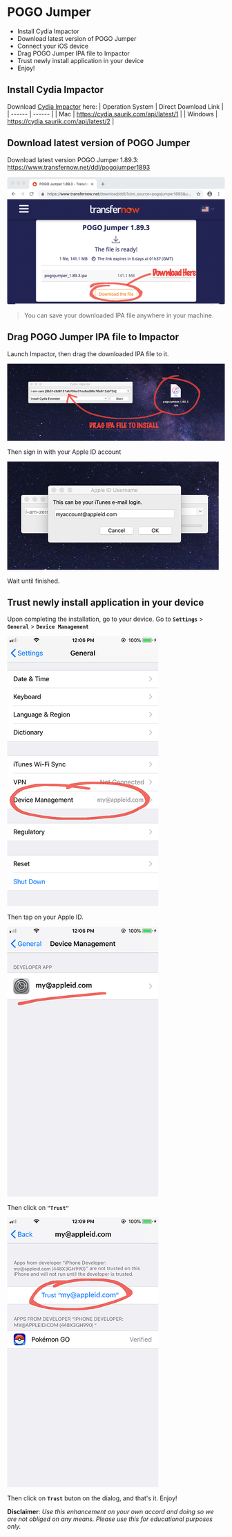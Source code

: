 # POGO Jumper

- Install Cydia Impactor
- Download latest version of POGO Jumper
- Connect your iOS device
- Drag POGO Jumper IPA file to Impactor
- Trust newly install application in your device
- Enjoy!

## Install Cydia Impactor 

Download [Cydia Impactor] here:
| Operation System | Direct Download Link |
| ------ | ------ |
| Mac | https://cydia.saurik.com/api/latest/1 |
| Windows | https://cydia.saurik.com/api/latest/2 |

## Download latest version of POGO Jumper

Download latest version POGO Jumper 1.89.3:
https://www.transfernow.net/ddl/pogojumper1893

![download_jumper]

> You can save your downloaded IPA file anywhere in your machine.

## Drag POGO Jumper IPA file to Impactor

Launch Impactor, then drag the downloaded IPA file to it.

![install_jumper]

Then sign in with your Apple ID account

![signin_appleid]

Wait until finished.

## Trust newly install application in your device

Upon completing the installation, go to your device. Go to **`Settings`** > **`General`** > **`Device Management`**

![devicemanagement]

Then tap on your Apple ID.

![device_appleid]

Then click on **`"Trust"`**

![trust_app]

Then click on **`Trust`** buton on the dialog, and that's it. Enjoy!


**Disclaimer**: _Use this enhancement on your own accord and doing so we are not obliged on any means. Please use this for educational purposes only._


[Cydia Impactor]: <http://www.cydiaimpactor.com>
[download_jumper]: ./download_pogojumper.png
[install_jumper]: ./install_ipa_to_impactor.png
[signin_appleid]: ./signin_to_your_appleaccount.png
[devicemanagement]: ./devicemanagement.png
[device_appleid]: ./device_appleid.png
[trust_app]: ./trust_app.png